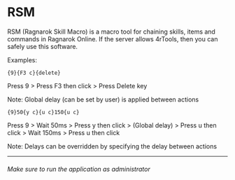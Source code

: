 # RSM

RSM (Ragnarok Skill Macro) is a macro tool for chaining skills, items and commands in Ragnarok Online. If the server allows 4rTools, then you can safely use this software.

Examples:

```
{9}{F3 c}{delete}
```
Press 9 > Press F3 then click > Press Delete key

Note: Global delay (can be set by user) is applied between actions

```
{9}50{y c}{u c}150{u c}
```
Press 9 > Wait 50ms > Press y then click > (Global delay) > Press u then click > Wait 150ms > Press u then click

Note: Delays can be overridden by specifying the delay between actions

----
###### Make sure to run the application as administrator
